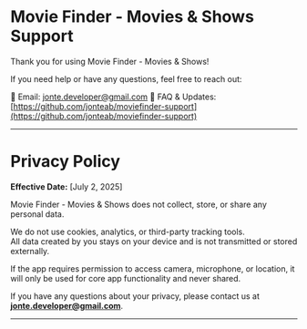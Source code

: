 # Movie Finder - Movies & Shows Support

Thank you for using Movie Finder - Movies & Shows!

If you need help or have any questions, feel free to reach out:

📧 Email: jonte.developer@gmail.com 
📄 FAQ & Updates: [https://github.com/jonteab/moviefinder-support](https://github.com/jonteab/moviefinder-support)

---

# Privacy Policy

**Effective Date:** [July 2, 2025]

Movie Finder - Movies & Shows does not collect, store, or share any personal data.

We do not use cookies, analytics, or third-party tracking tools.  
All data created by you stays on your device and is not transmitted or stored externally.

If the app requires permission to access camera, microphone, or location, it will only be used for core app functionality and never shared.

If you have any questions about your privacy, please contact us at **jonte.developer@gmail.com**.

---

